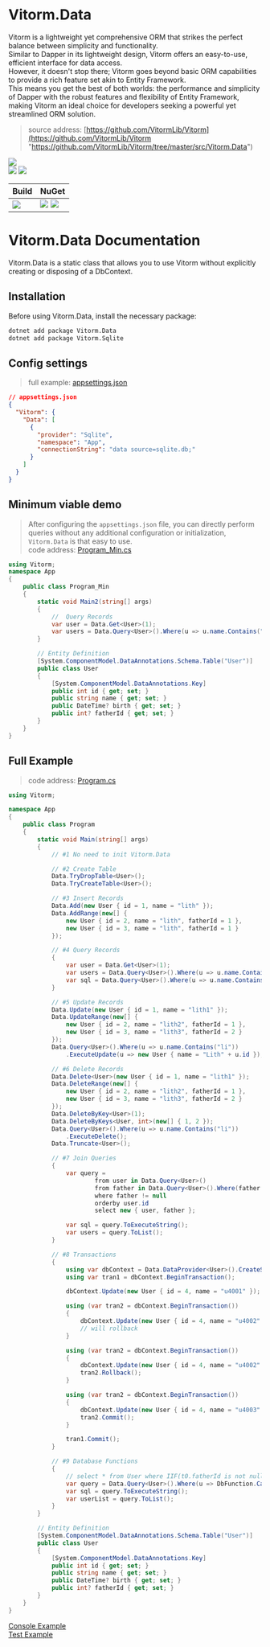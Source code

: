 ﻿
# Vitorm.Data
Vitorm is a lightweight yet comprehensive ORM that strikes the perfect balance between simplicity and functionality.     
Similar to Dapper in its lightweight design, Vitorm offers an easy-to-use, efficient interface for data access.     
However, it doesn't stop there; Vitorm goes beyond basic ORM capabilities to provide a rich feature set akin to Entity Framework.     
This means you get the best of both worlds: the performance and simplicity of Dapper with the robust features and flexibility of Entity Framework, making Vitorm an ideal choice for developers seeking a powerful yet streamlined ORM solution.
> source address: [https://github.com/VitormLib/Vitorm](https://github.com/VitormLib/Vitorm "https://github.com/VitormLib/Vitorm/tree/master/src/Vitorm.Data")        

![](https://img.shields.io/github/license/VitormLib/Vitorm.svg)  
![](https://img.shields.io/github/repo-size/VitormLib/Vitorm.svg)  ![](https://img.shields.io/github/last-commit/VitormLib/Vitorm.svg)  
 

| Build | NuGet |
| -------- | -------- |
|![](https://github.com/VitormLib/Vitorm/workflows/ki_devops3/badge.svg) | [![](https://img.shields.io/nuget/v/Vitorm.Data.svg)](https://www.nuget.org/packages/Vitorm.Data) ![](https://img.shields.io/nuget/dt/Vitorm.Data.svg) |




# Vitorm.Data Documentation    
Vitorm.Data is a static class that allows you to use Vitorm without explicitly creating or disposing of a DbContext.    
 
## Installation    
Before using Vitorm.Data, install the necessary package:
``` bash
dotnet add package Vitorm.Data
dotnet add package Vitorm.Sqlite
```

## Config settings
> full example: [appsettings.json](https://github.com/VitormLib/Vitorm/tree/master/test/Vitorm.Data.MsTest/appsettings.json)    
``` json
// appsettings.json
{
  "Vitorm": {
    "Data": [
      {
        "provider": "Sqlite",
        "namespace": "App",
        "connectionString": "data source=sqlite.db;"
      }
    ]
  }
}
```

## Minimum viable demo
> After configuring the `appsettings.json` file, you can directly perform queries without any additional configuration or initialization, `Vitorm.Data` is that easy to use.    
> code address: [Program_Min.cs](https://github.com/VitormLib/Vitorm/tree/master/test/Vitorm.Data.Console/Program_Min.cs)    
``` csharp
using Vitorm;
namespace App
{
    public class Program_Min
    {
        static void Main2(string[] args)
        {
            //  Query Records
            var user = Data.Get<User>(1);
            var users = Data.Query<User>().Where(u => u.name.Contains("li")).ToList();
        }

        // Entity Definition
        [System.ComponentModel.DataAnnotations.Schema.Table("User")]
        public class User
        {
            [System.ComponentModel.DataAnnotations.Key]
            public int id { get; set; }
            public string name { get; set; }
            public DateTime? birth { get; set; }
            public int? fatherId { get; set; }
        }
    }
}

```

## Full Example    
> code address: [Program.cs](https://github.com/VitormLib/Vitorm/tree/master/test/Vitorm.Data.Console/Program.cs)    
``` csharp
using Vitorm;

namespace App
{
    public class Program
    {
        static void Main(string[] args)
        {
            // #1 No need to init Vitorm.Data

            // #2 Create Table
            Data.TryDropTable<User>();
            Data.TryCreateTable<User>();

            // #3 Insert Records
            Data.Add(new User { id = 1, name = "lith" });
            Data.AddRange(new[] {
                new User { id = 2, name = "lith", fatherId = 1 },
                new User { id = 3, name = "lith", fatherId = 1 }
            });

            // #4 Query Records
            {
                var user = Data.Get<User>(1);
                var users = Data.Query<User>().Where(u => u.name.Contains("li")).ToList();
                var sql = Data.Query<User>().Where(u => u.name.Contains("li")).ToExecuteString();
            }

            // #5 Update Records
            Data.Update(new User { id = 1, name = "lith1" });
            Data.UpdateRange(new[] {
                new User { id = 2, name = "lith2", fatherId = 1 },
                new User { id = 3, name = "lith3", fatherId = 2 }
            });
            Data.Query<User>().Where(u => u.name.Contains("li"))
                .ExecuteUpdate(u => new User { name = "Lith" + u.id });

            // #6 Delete Records
            Data.Delete<User>(new User { id = 1, name = "lith1" });
            Data.DeleteRange(new[] {
                new User { id = 2, name = "lith2", fatherId = 1 },
                new User { id = 3, name = "lith3", fatherId = 2 }
            });
            Data.DeleteByKey<User>(1);
            Data.DeleteByKeys<User, int>(new[] { 1, 2 });
            Data.Query<User>().Where(u => u.name.Contains("li"))
                .ExecuteDelete();
            Data.Truncate<User>();

            // #7 Join Queries
            {
                var query =
                        from user in Data.Query<User>()
                        from father in Data.Query<User>().Where(father => user.fatherId == father.id).DefaultIfEmpty()
                        where father != null
                        orderby user.id
                        select new { user, father };

                var sql = query.ToExecuteString();
                var users = query.ToList();
            }

            // #8 Transactions
            {
                using var dbContext = Data.DataProvider<User>().CreateSqlDbContext();
                using var tran1 = dbContext.BeginTransaction();

                dbContext.Update(new User { id = 4, name = "u4001" });

                using (var tran2 = dbContext.BeginTransaction())
                {
                    dbContext.Update(new User { id = 4, name = "u4002" });
                    // will rollback
                }

                using (var tran2 = dbContext.BeginTransaction())
                {
                    dbContext.Update(new User { id = 4, name = "u4002" });
                    tran2.Rollback();
                }

                using (var tran2 = dbContext.BeginTransaction())
                {
                    dbContext.Update(new User { id = 4, name = "u4003" });
                    tran2.Commit();
                }

                tran1.Commit();
            }

            // #9 Database Functions
            {
                // select * from User where IIF(t0.fatherId is not null, true, false);
                var query = Data.Query<User>().Where(u => DbFunction.Call<bool>("IIF", u.fatherId != null, true, false));
                var sql = query.ToExecuteString();
                var userList = query.ToList();
            }
        }

        // Entity Definition
        [System.ComponentModel.DataAnnotations.Schema.Table("User")]
        public class User
        {
            [System.ComponentModel.DataAnnotations.Key]
            public int id { get; set; }
            public string name { get; set; }
            public DateTime? birth { get; set; }
            public int? fatherId { get; set; }
        }
    }
}
```

[Console Example](https://github.com/VitormLib/Vitorm/tree/master/test/Vitorm.Data.Console)    
[Test Example](https://github.com/VitormLib/Vitorm/tree/master/test/Vitorm.Data.MsTest)    